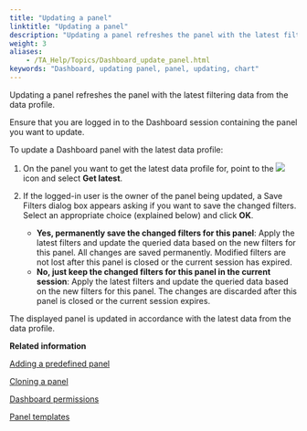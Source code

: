```yaml
--- 
title: "Updating a panel"
linktitle: "Updating a panel"
description: "Updating a panel refreshes the panel with the latest filtering data from the data profile."
weight: 3
aliases: 
    - /TA_Help/Topics/Dashboard_update_panel.html
keywords: "Dashboard, updating panel, panel, updating, chart"
---
```


Updating a panel refreshes the panel with the latest filtering data from the data profile.

Ensure that you are logged in to the Dashboard session containing the panel you want to update.

To update a Dashboard panel with the latest data profile:

1.  On the panel you want to get the latest data profile for, point to the ![](/images/TA_Help/Images/Dashboard_panels_more_icon.png) icon and select **Get latest**.

2.  If the logged-in user is the owner of the panel being updated, a Save Filters dialog box appears asking if you want to save the changed filters. Select an appropriate choice \(explained below\) and click **OK**.

    -   **Yes, permanently save the changed filters for this panel**: Apply the latest filters and update the queried data based on the new filters for this panel. All changes are saved permanently. Modified filters are not lost after this panel is closed or the current session has expired.
    -   **No, just keep the changed filters for this panel in the current session**: Apply the latest filters and update the queried data based on the new filters for this panel. The changes are discarded after this panel is closed or the current session expires.

The displayed panel is updated in accordance with the latest data from the data profile.




**Related information**  


[Adding a predefined panel](/user-guide/reporting-and-dashboard/dashboard/dashboard-panels/adding-a-predefined-panel)

[Cloning a panel](/user-guide/reporting-and-dashboard/dashboard/dashboard-panels/cloning-a-panel)

[Dashboard permissions](/user-guide/reporting-and-dashboard/dashboard/dashboard-permissions)

[Panel templates](/user-guide/reporting-and-dashboard/dashboard/dashboard-panels/panel-templates/)

